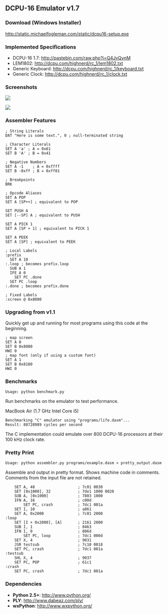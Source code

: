 ## DCPU-16 Emulator v1.7

### Download (Windows Installer)

http://static.michaelfogleman.com/static/dcpu16-setup.exe

### Implemented Specifications

- DCPU-16 1.7: http://pastebin.com/raw.php?i=Q4JvQvnM
- LEM1802: http://dcpu.com/highnerd/rc_1/lem1802.txt
- Generic Keyboard: http://dcpu.com/highnerd/rc_1/keyboard.txt
- Generic Clock: http://dcpu.com/highnerd/rc_1/clock.txt

### Screenshots

![](https://raw.github.com/fogleman/DCPU-16/master/screenshots/debug.png)

![](https://raw.github.com/fogleman/DCPU-16/master/screenshots/syntax.png)

### Assembler Features

```dasm
; String Literals
DAT "Here is some text.", 0 ; null-terminated string

; Character Literals
SET A 'a' ; A = 0x61
SET B 'A' ; B = 0x41

; Negative Numbers
SET A -1    ; A = 0xffff
SET B -0xff ; B = 0xff01

; Breakpoints
BRK

; Opcode Aliases
SET A POP
SET A [SP++] ; equivalent to POP

SET PUSH A
SET [--SP] A ; equivalent to PUSH

SET A PICK 1
SET A [SP + 1] ; equivalent to PICK 1

SET A PEEK
SET A [SP] ; equivalent to PEEK

; Local Labels
:prefix
  SET A 10
:.loop ; becomes prefix.loop
  SUB A 1
  IFE A 0
    SET PC .done
  SET PC .loop
:.done ; becomes prefix.done

; Fixed Labels
:screen @ 0x8000
```

### Upgrading from v1.1

Quickly get up and running for most programs using this code at the beginning.

```dasm
; map screen
SET A 0
SET B 0x8000
HWI 0
; map font (only if using a custom font)
SET A 1
SET B 0x8180
HWI 0
```

### Benchmarks

    Usage: python benchmark.py

Run benchmarks on the emulator to test performance.

MacBook Air (1.7 GHz Intel Core i5)

    Benchmarking "C" emulator using "programs/life.dasm"...
    Result: 88728989 cycles per second

The C implementation could emulate over 800 DCPU-16 processors at their 100 kHz clock rate.

### Pretty Print

    Usage: python assembler.py programs/example.dasm > pretty_output.dasm

Assemble and output in pretty format. Shows machine code in comments. Comments from the input file are not retained.

```dasm
    SET A, 48                   ; 7c01 0030
    SET [0x1000], 32            ; 7de1 1000 0020
    SUB A, [0x1000]             ; 7803 1000
    IFN A, 16                   ; c00d
        SET PC, crash           ; 7dc1 001a
    SET I, 10                   ; a861
    SET A, 0x2000               ; 7c01 2000
:loop
    SET [I + 0x2000], [A]       ; 2161 2000
    SUB I, 1                    ; 8463
    IFN I, 0                    ; 806d
        SET PC, loop            ; 7dc1 000d
    SET X, 4                    ; 9031
    JSR testsub                 ; 7c10 0018
    SET PC, crash               ; 7dc1 001a
:testsub
    SHL X, 4                    ; 9037
    SET PC, POP                 ; 61c1
:crash
    SET PC, crash               ; 7dc1 001a
```

### Dependencies
- **Python 2.5+**: http://www.python.org/
- **PLY**: http://www.dabeaz.com/ply/
- **wxPython**: http://www.wxpython.org/
